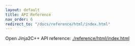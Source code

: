 ```yaml
---
layout: default
title: API Reference
nav_order: 6
redirect_to: "/docs/reference/html/index.html"
---
```


Open Jinja2C++ API reference: [./reference/html/index.html](./reference/1.0/html/index.html)